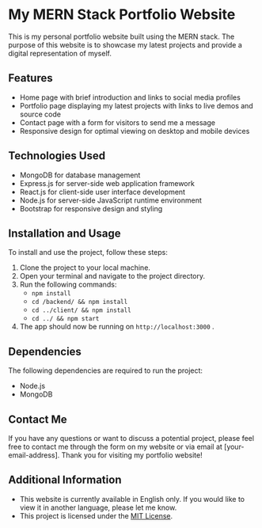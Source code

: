  # My MERN Stack Portfolio Website
 This is my personal portfolio website built using the MERN stack. The purpose of this website is to showcase my latest projects and provide a digital representation of myself.
 ## Features
 - Home page with brief introduction and links to social media profiles
- Portfolio page displaying my latest projects with links to live demos and source code
- Contact page with a form for visitors to send me a message
- Responsive design for optimal viewing on desktop and mobile devices
 ## Technologies Used
 - MongoDB for database management
- Express.js for server-side web application framework
- React.js for client-side user interface development
- Node.js for server-side JavaScript runtime environment
- Bootstrap for responsive design and styling
 ## Installation and Usage
 To install and use the project, follow these steps:
 1. Clone the project to your local machine.
2. Open your terminal and navigate to the project directory.
3. Run the following commands:
    -  `npm install` 
    -  `cd /backend/ && npm install` 
    -  `cd ../client/ && npm install` 
    -  `cd ../ && npm start` 
4. The app should now be running on  `http://localhost:3000` .
 ## Dependencies
 The following dependencies are required to run the project:
 - Node.js
- MongoDB
 ## Contact Me
 If you have any questions or want to discuss a potential project, please feel free to contact me through the form on my website or via email at [your-email-address].
 Thank you for visiting my portfolio website!
 ## Additional Information
 - This website is currently available in English only. If you would like to view it in another language, please let me know.
- This project is licensed under the [MIT License](https://opensource.org/licenses/MIT).